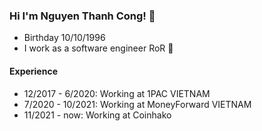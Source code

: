 ### Hi I'm Nguyen Thanh Cong! 👋
- Birthday 10/10/1996
- I work as a software engineer RoR 🥑

#### Experience
- 12/2017  - 6/2020:  Working at 1PAC VIETNAM
- 7/2020   - 10/2021: Working at MoneyForward VIETNAM
- 11/2021  - now:     Working at Coinhako
